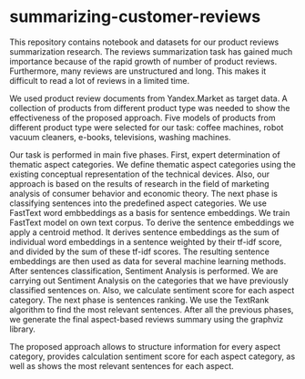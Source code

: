 # summarizing-customer-reviews
This repository contains notebook and datasets for our product reviews summarization research. The reviews summarization task has gained much importance because of the rapid growth of number of product reviews. Furthermore, many reviews are unstructured and long. This makes it difficult to read a lot of reviews in a limited time. 

We used product review documents from Yandex.Market as target data. A collection of products from different product type was needed to show the effectiveness of the proposed approach. Five models of products from different product type were selected for our task: coffee machines, robot vacuum cleaners, e-books, televisions, washing machines. 

Our task is performed in main five phases. First, expert determination of thematic aspect categories. We define thematic aspect categories using the existing conceptual representation of the technical devices. Also, our approach is based on the results of research in the field of marketing analysis of consumer behavior and economic theory. The next phase is classifying sentences into the predefined aspect categories. We use FastText word embbeddings as a basis for sentence embeddings. We train FastText model on own text corpus. To derive the sentence embeddings we apply a centroid method. It derives sentence embeddings as the sum of individual word embeddings in a sentence weighted by their tf-idf score, and divided by the sum of these tf-idf scores. The resulting sentence embeddings are then used as data for several machine learning methods. After sentences classification, Sentiment Analysis is performed. We are carrying out Sentiment Analysis on the categories that we have previously classified sentences on. Also, we calculate sentiment score for each aspect category. The next phase is sentences ranking. We use the TextRank algorithm to find the most relevant sentences. After all the previous phases, we generate the final aspect-based reviews summary using the graphviz library. 

The proposed approach allows to structure information for every aspect category, provides calculation sentiment score for each aspect category, as well as shows the most relevant sentences for each aspect.

